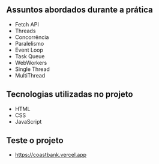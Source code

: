 ## Assuntos abordados durante a prática
* Fetch API
* Threads
* Concorrência
* Paralelismo
* Event Loop
* Task Queue
* WebWorkers
* Single Thread
* MultiThread

## Tecnologias utilizadas no projeto
* HTML
* CSS
* JavaScript

## Teste o projeto
* https://coastbank.vercel.app
